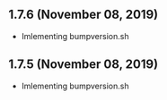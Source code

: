 ## 1.7.6 (November 08, 2019)
  - Imlementing bumpversion.sh

## 1.7.5 (November 08, 2019)
  - Imlementing bumpversion.sh

